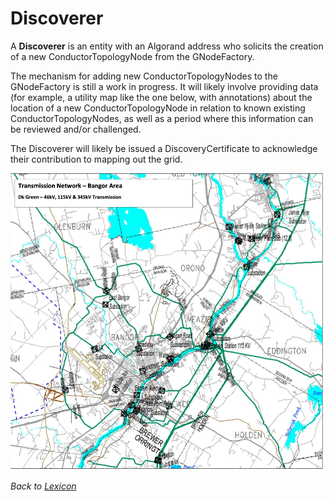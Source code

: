 # Discoverer

A **Discoverer** is an entity with an Algorand address who solicits
the creation of a new ConductorTopologyNode from the GNodeFactory.

The mechanism for adding new ConductorTopologyNodes to the GNodeFactory
is still a work in progress. It will likely involve providing data
(for example, a utility map like the one below, with annotations)
about the location of a new ConductorTopologyNode in relation to
known existing ConductorTopologyNodes, as well as a period
where this information can be reviewed and/or challenged.

The Discoverer will likely be issued a DiscoveryCertificate to
acknowledge their contribution to mapping out the grid.

![alt_text](images/bangor-1-line-street-overlay.png)

_Back to [Lexicon](lexicon)_
